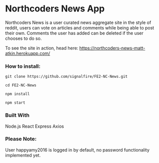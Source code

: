 # Northcoders News App

Northcoders News is a user curated news aggregate site in the style of reddit, users can vote on articles and comments while being able to post their own. Comments the user has added can be deleted if the user chooses to do so.

To see the site in action, head here: https://northcoders-news-matt-atkin.herokuapp.com/

### How to install:
```
git clone https://github.com/signalfire/FE2-NC-News.git

cd FE2-NC-News

npm install

npm start
```

### Built With

Node.js
React
Express
Axios

### Please Note:

User happyamy2016 is logged in by default, no password functionality implemented yet.